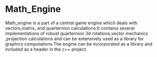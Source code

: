 # Math_Engine
Math_engine is a part of a central game engine which deals with vectors,matrix, and quarternion calculations.It contains several implementations of robust quarternion 3d rotations,vector mechanics ,projection calculations and can be extensively used as a library for graphics computations.The engine can be incorporated as a library and included as a header in the c++ project.
